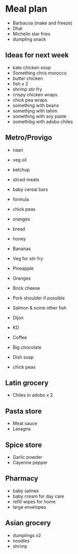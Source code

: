 # Meal plan

- Barbacoa (make and freeze)
- Dhal
- Michelin star fries
- dumpling snack

## Ideas for next week

- kate chicken soup
- Something chris morocco
- butter chicken
- fish x 2
- shrimp stir fry
- crispy chicken wraps
- chick pea wraps
- something with beans
- somethjng with tahini
- something with soy paste
- somethibg with adobo chiles

## Metro/Provigo

- naan
- veg oil
- ketchup
- sliced meats
- baby cereal bars
- formula
- chick peas
- oranges
- bread

- honey
- Bananas
- Veg for stir fry
- Pineapple
- Oranges
- Brick cheese
- Pork shoulder if possible
- Salmon & some other fish
- Dijon
- KD
- Coffee
- Big chocolate
- Dish soap
- chick peas

## Latin grocery

- Chiles in adobo x 2

## Pasta store

- Meat sauce
- Lasagna

## Spice store

- Garlic powder
- Cayenne pepper

## Pharmacy

- baby salinex
- baby cream for day care
- refill wipes for home
- large envelopes

## Asian grocery

- dumplings x2
- noodles
- shrimp
